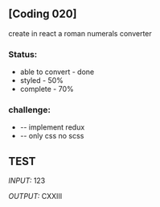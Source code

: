 

## [Coding 020]

create in react a roman numerals converter 

### Status:
 * able to convert - done
 * styled - 50%
 * complete - 70%

### challenge:
* -- implement redux
* -- only css no scss



## TEST
*INPUT:*
123

*OUTPUT:*
CXXIII
